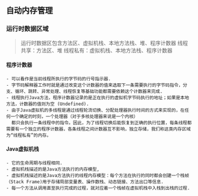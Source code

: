 ## 自动内存管理

### 运行时数据区域

> 运行时数据区包含方法区、虚拟机栈、本地方法栈、堆、程序计数器
> 线程共享：方法区、堆
> 线程私有：虚拟机栈、本地方法栈、程序计数器

#### 程序计数器

    - 可以看作是当前线程所执行的字节码的行号指示器.
    - 字节码解释器工作时就是通过改变这个计数器的值来选取下一条需要执行的字节码指令，分支、循环、跳转、异常处理、线程恢复等基础功能都需要依赖这个计数器来完成.
    - 线程执行Java方法，程序计数器记录的是正在执行的虚拟机字节码执行的地址；如果是本地方法，计数器的值则为空 (Undefined).
    - 由于Java虚拟机的多线程是通过线程轮流切换、分配处理器执行时间的方式来实现的，在任何一个确定的时刻，一个处理器（对于多核处理器来说是一个内核）
      都只会执行一条线程中的指令。因此，为了线程切换后能恢复到正确的执行位置，每条线程都需要有一个独立的程序计数器，各条线程之间计数器互不影响，独立存储，我们称这类内存区域为“线程私有”的内存。

#### Java虚拟机栈

    - 它的生命周期与线程相同.
    - 虚拟机栈描述的是Java方法执行的内存模型,
    - 虚拟机栈描述的是Java方法执行的线程内存模型：每个方法在执行的同时都会创建一个栈帧（Stack Frame)用于存储局部变量表、操作数栈、动态链接、方法出口等信息.
    - 每一个方法从调用直至执行完成的过程，就对应着一个栈帧在虚拟机栈中入栈到出栈的过程.






